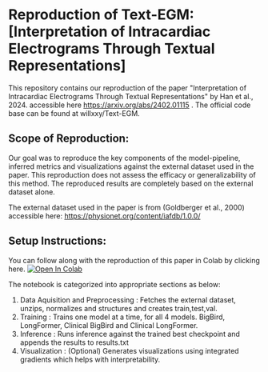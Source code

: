 # Reproduction of Text-EGM: [Interpretation of Intracardiac Electrograms Through Textual Representations]
This repository contains our reproduction of the paper "Interpretation of Intracardiac Electrograms Through Textual Representations" by Han et al., 2024. accessible here https://arxiv.org/abs/2402.01115 . The official code base can be found at willxxy/Text-EGM.

## Scope of Reproduction:
Our goal was to reproduce the key components of the model-pipeline, inferred metrics and visualizations against the external dataset used in the paper.
This reproduction does not assess the efficacy or generalizability of this method. 
The reproduced results are completely based on the external dataset alone.

The external dataset used in the paper is from (Goldberger et al., 2000) accessible here: https://physionet.org/content/iafdb/1.0.0/

## Setup Instructions:
You can follow along with the reproduction of this paper in Colab by clicking here.
[![Open In Colab](https://colab.research.google.com/assets/colab-badge.svg)](https://colab.research.google.com/github.com/spot-p/Text-EGM/blob/main/project_reproduction_driver.ipynb)

The notebook is categorized into appropriate sections as below:

1) Data Aquisition and Preprocessing : Fetches the external dataset, unzips, normalizes and structures and creates train,test,val.
2) Training : Trains one model at a time, for all 4 models. BigBird, LongFormer, Clinical BigBird and Clinical LongFormer.
3) Inference : Runs inference against the trained best checkpoint and appends the results to results.txt
4) Visualization : (Optional) Generates visualizations using integrated gradients which helps with interpretability.

